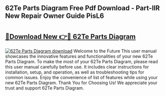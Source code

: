 ## 62Te Parts Diagram Free Pdf Download - Part-llR New Repair Owner Guide PisL6

# <h2><a href="http://dflqty.blite.top/?on=62Te+Parts+Diagram">🔗Download New 👉🔴 62Te Parts Diagram</a></h2>

[![62Te Parts Diagram download](https://i.imgur.com/lujVjoI.png)](http://dflqty.blite.top/?on=62Te+Parts+Diagram)
Welcome to the Future This user manual showcases the innovative features and functionalities of your new 62Te Parts Diagram. To make the most of your 62Te Parts Diagram, please read this user manual carefully before use. It includes clear instructions for installation, setup, and operation, as well as troubleshooting tips for common issues. Enjoy the convenience of list of features while using your new 62Te Parts Diagram. Thank You for Choosing Us! We appreciate your trust and support 62Te Parts Diagram.
